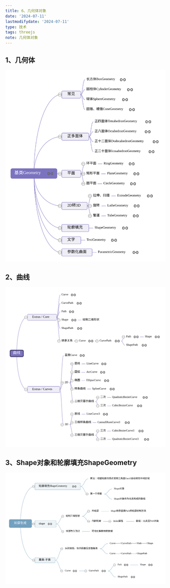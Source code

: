 ```yaml
---
title: 6、几何体对象
date: '2024-07-11'
lastmodifydate: '2024-07-11'
type: 技术
tags: threejs
note: 几何体对象
---
```

## 1、几何体

<img src='../../images/threejs/threejs40基类Geometry.svg'>

## 2、曲线

<img src='../../images/threejs/threejs40曲线.svg'>

## 3、Shape对象和轮廓填充ShapeGeometry

<img src='../../images/threejs/threejs46轮廓生成.svg'>

<Valine></Valine>